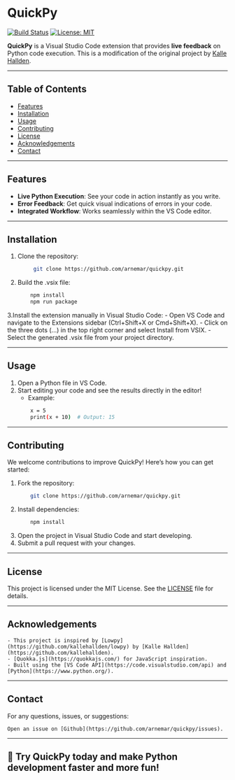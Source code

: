 # QuickPy

[![Build Status](https://img.shields.io/github/actions/workflow/status/arnemar/quickpy/CI.yml?branch=main)](https://github.com/arnemar/quickpy/actions)
[![License: MIT](https://img.shields.io/badge/License-MIT-blue.svg)](https://opensource.org/licenses/MIT)

**QuickPy** is a Visual Studio Code extension that provides **live feedback** on Python code execution. This is a modification of the original project by [Kalle Hallden](https://github.com/kallehallden).

---

## Table of Contents
- [Features](#features)
- [Installation](#installation)
- [Usage](#usage)
- [Contributing](#contributing)
- [License](#license)
- [Acknowledgements](#acknowledgements)
- [Contact](#contact)

---

## Features 

- **Live Python Execution**: See your code in action instantly as you write.
- **Error Feedback**: Get quick visual indications of errors in your code.
- **Integrated Workflow**: Works seamlessly within the VS Code editor.

---

## Installation

1. Clone the repository:
   ```bash
        git clone https://github.com/arnemar/quickpy.git
2. Build the .vsix file:
    ```bash
        npm install
        npm run package
3.Install the extension manually in Visual Studio Code:
    - Open VS Code and navigate to the Extensions sidebar (Ctrl+Shift+X or Cmd+Shift+X).
    - Click on the three dots (...) in the top right corner and select Install from VSIX.
    - Select the generated .vsix file from your project directory.

---

## Usage

1. Open a Python file in VS Code.
2. Start editing your code and see the results directly in the editor!
    - Example:
    ```bash
        x = 5
        print(x + 10)  # Output: 15

---

## Contributing

We welcome contributions to improve QuickPy! Here’s how you can get started:

1. Fork the repository:
    ```bash
        git clone https://github.com/arnemar/quickpy.git
2. Install dependencies:
    ```bash
        npm install
3. Open the project in Visual Studio Code and start developing.
4. Submit a pull request with your changes.

---

## License

This project is licensed under the MIT License. See the [LICENSE](./LICENSE) file for details.

---

## Acknowledgements

    - This project is inspired by [Lowpy](https://github.com/kallehallden/lowpy) by [Kalle Hallden](https://github.com/kallehallden).
    - [Quokka.js](https://quokkajs.com/) for JavaScript inspiration.
    - Built using the [VS Code API](https://code.visualstudio.com/api) and [Python](https://www.python.org/).

---

## Contact

For any questions, issues, or suggestions:

    Open an issue on [Github](https://github.com/arnemar/quickpy/issues).

---

## 🚀 Try QuickPy today and make Python development faster and more fun!


